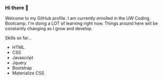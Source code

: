 ### Hi there 👋

Welcome to my GitHub profile. I am currently enrolled in the UW Coding Bootcamp. I'm doing a LOT of learning right now. Things around here will be constantly changing as I grow and develop. 

Skills so far...
- HTML
- CSS
- Javascript
- Jquery
- Bootstrap
- Materialize CSS

<!--
**m-sherrill/m-sherrill** is a ✨ _special_ ✨ repository because its `README.md` (this file) appears on your GitHub profile.

Here are some ideas to get you started:

- 🔭 I’m currently working on ...
- 🌱 I’m currently learning ...
- 👯 I’m looking to collaborate on ...
- 🤔 I’m looking for help with ...
- 💬 Ask me about ...
- 📫 How to reach me: ...
- 😄 Pronouns: ...
- ⚡ Fun fact: ...
-->

